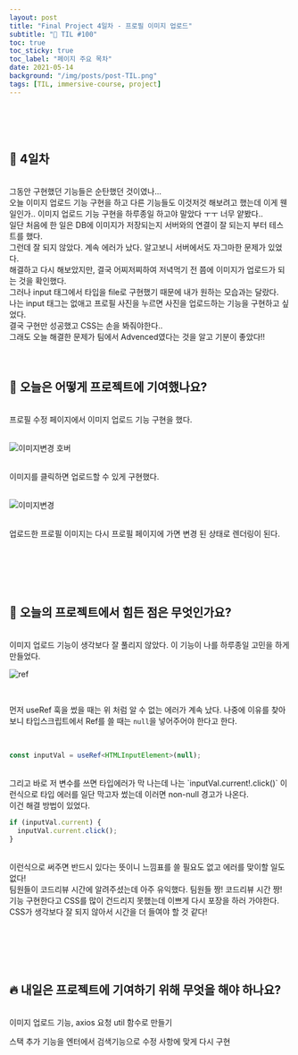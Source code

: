 ```yaml
---
layout: post
title: "Final Project 4일차 - 프로필 이미지 업로드"
subtitle: "📅 TIL #100"
toc: true
toc_sticky: true
toc_label: "페이지 주요 목차"
date: 2021-05-14
background: "/img/posts/post-TIL.png"
tags: [TIL, immersive-course, project]
---
```


<br/>
<br/>
<br/>

## 🔔 4일차

<br/>
그동안 구현했던 기능들은 순탄했던 것이였나...

<br/>
오늘 이미지 업로드 기능 구현을 하고 다른 기능들도 이것저것 해보려고 했는데 이게 웬일인가.. 이미지 업로드 기능 구현을 하루종일 하고야 말았다 ㅜㅜ 너무 얕봤다..

<br/>
일단 처음에 한 일은 DB에 이미지가 저장되는지 서버와의 연결이 잘 되는지 부터 테스트를 했다.

<br/>
그런데 잘 되지 않았다. 계속 에러가 났다. 알고보니 서버에서도 자그마한 문제가 있었다.

<br/>
해결하고 다시 해보았지만, 결국 어찌저찌하여 저녁먹기 전 쯤에 이미지가 업로드가 되는 것을 확인했다.

<br/>
그러나 input 태그에서 타입을 file로 구현했기 때문에 내가 원하는 모습과는 달랐다.

<br/>
나는 input 태그는 없애고 프로필 사진을 누르면 사진을 업로드하는 기능을 구현하고 싶었다.

<br/>
결국 구현만 성공했고 CSS는 손을 봐줘야한다..

<br/>
그래도 오늘 해결한 문제가 팀에서 Advenced였다는 것을 알고 기분이 좋았다!!

<br/>
<br/>
<br/>

## 💪 오늘은 어떻게 프로젝트에 기여했나요?

<br/>
프로필 수정 페이지에서 이미지 업로드 기능 구현을 했다.

<br/>
<br/>

![이미지변경 호버](https://user-images.githubusercontent.com/75570915/118277282-99839980-b503-11eb-9be6-47b7832b0c68.gif)

<br/>
이미지를 클릭하면 업로드할 수 있게 구현했다.

<br/>
<br/>

![이미지변경](https://user-images.githubusercontent.com/75570915/118276431-9cca5580-b502-11eb-97be-8af0cf5fbd47.gif)

<br/>
업로드한 프로필 이미지는 다시 프로필 페이지에 가면 변경 된 상태로 렌더링이 된다.

<br/>
<br/>
<br/>
<br/>
<br/>
<br/>

## 🤔 오늘의 프로젝트에서 힘든 점은 무엇인가요?

<br/>
이미지 업로드 기능이 생각보다 잘 풀리지 않았다. 이 기능이 나를 하루종일 고민을 하게 만들었다.

<br/>

![ref](https://user-images.githubusercontent.com/75570915/118278229-bcfb1400-b504-11eb-9381-aa551a53d35c.png)

<br/>

먼저 useRef 훅을 썼을 때는 위 처럼 알 수 없는 에러가 계속 났다. 나중에 이유를 찾아보니 타입스크립트에서 Ref를 쓸 때는 `null`을 넣어주어야 한다고 한다.

<br/>

```ts
const inputVal = useRef<HTMLInputElement>(null);
```

<br/>
그리고 바로 저 변수를 쓰면 타입에러가 막 나는데 나는 `inputVal.current!.click()` 이런식으로 타입 에러를 일단 막고자 썼는데 이러면 non-null 경고가 나온다.

<br/>
이건 해결 방법이 있었다.

<br/>

```ts
if (inputVal.current) {
  inputVal.current.click();
}
```

<br/>
이런식으로 써주면 반드시 있다는 뜻이니 느낌표를 쓸 필요도 없고 에러를 맞이할 일도 없다!

<br/>
팀원들이 코드리뷰 시간에 알려주셨는데 아주 유익했다. 팀원들 짱! 코드리뷰 시간 짱!

<br/>
기능 구현한다고 CSS를 많이 건드리지 못했는데 이쁘게 다시 포장을 하러 가야한다. CSS가 생각보다 잘 되지 않아서 시간을 더 들여야 할 것 같다!

<br/>
<br/>
<br/>
<br/>
<br/>
<br/>

## 🔥 내일은 프로젝트에 기여하기 위해 무엇을 해야 하나요?

<br/>
이미지 업로드 기능, axios 요청 util 함수로 만들기

스택 추가 기능을 엔터에서 검색기능으로 수정 사항에 맞게 다시 구현

<br/>
<br/>
<br/>
<br/>
<br/>
<br/>
